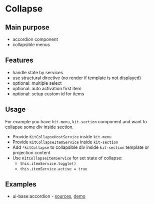 # Collapse

## Main purpose
 
* accordion component
* collapsible menus

## Features

* handle state by services
* use structural directive (no render if template is not displayed)
* optional: multiple select
* optional: auto activation first item 
* optional: setup custom id for items

## Usage

For example you have `kit-menu`, `kit-section` component and want to collapse some div inside section.

* Provide `KitCollapseHostService` inside `kit-menu`
* Provide `KitCollapseItemService` inside `kit-section`
* Add `*kitCollapse` to collapsible div inside `kit-section` template or projection content
* Use `KitCollapseItemService` for set state of collapse:
  * `this.itemService.toggle()`
  * `this.itemService.active = true`

## Examples

* ui-base:accordion - [sources](https://github.com/ngx-kit/ui-base/tree/master/package/lib/kit-accordion), [demo](http://ngx-kit.com/ui-base/module/kit-accordion) 
